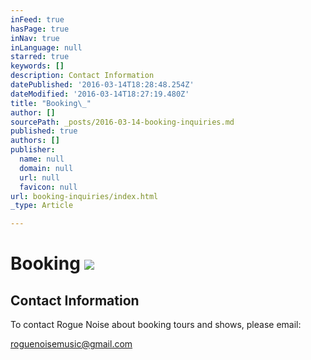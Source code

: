 ```yaml
---
inFeed: true
hasPage: true
inNav: true
inLanguage: null
starred: true
keywords: []
description: Contact Information
datePublished: '2016-03-14T18:28:48.254Z'
dateModified: '2016-03-14T18:27:19.480Z'
title: "Booking\_"
author: []
sourcePath: _posts/2016-03-14-booking-inquiries.md
published: true
authors: []
publisher:
  name: null
  domain: null
  url: null
  favicon: null
url: booking-inquiries/index.html
_type: Article

---
```

# Booking ![](https://s3-us-west-2.amazonaws.com/the-grid-img/p/8afde927302516ae91658c3e5d783aa0781f37b5.jpg)

## Contact Information

To contact Rogue Noise about booking tours and shows, please email:

roguenoisemusic@gmail.com